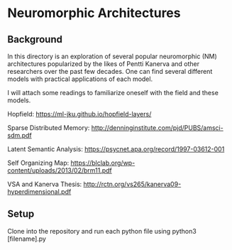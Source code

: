 # Neuromorphic Architectures

## Background
In this directory is an exploration of several popular neuromorphic (NM) architectures popularized by the likes of Pentti Kanerva and other researchers over the past few decades. One can find several different models with practical applications of each model.

I will attach some readings to familiarize oneself with the field and these models.

Hopfield: https://ml-jku.github.io/hopfield-layers/

Sparse Distributed Memory: http://denninginstitute.com/pjd/PUBS/amsci-sdm.pdf

Latent Semantic Analysis: https://psycnet.apa.org/record/1997-03612-001

Self Organizing Map: https://blclab.org/wp-content/uploads/2013/02/brm11.pdf

VSA and Kanerva Thesis: http://rctn.org/vs265/kanerva09-hyperdimensional.pdf

## Setup
Clone into the repository and run each python file using python3 [filename].py
